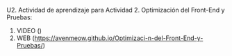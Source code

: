 U2. Actividad de aprendizaje para Actividad 2. Optimización del Front-End y Pruebas:

1. VIDEO ()
2. WEB (https://avenmeow.github.io/Optimizaci-n-del-Front-End-y-Pruebas/)

